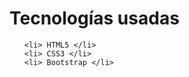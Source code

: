 <h1> Tecnologías usadas</h1>

<ul>

    <li> HTML5 </li>
    <li> CSS3 </li>
    <li> Bootstrap </li>

</ul>
